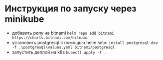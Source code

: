 # Инструкция по запуску через minikube

* добавить репу на bitnami ``helm repo add bitnami https://charts.bitnami.com/bitnami``
* установить postgresql c помощью helm ``helm install postgresql-dev -f .\postgresql\values.yaml bitnami/postgresql``
* запустить деплой на k8s ``kubectl apply -f . ``